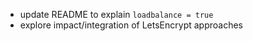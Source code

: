 
 * update README to explain `loadbalance = true`
 * explore impact/integration of LetsEncrypt approaches
